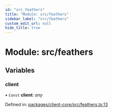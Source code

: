 ```yaml
---
id: "src_feathers"
title: "Module: src/feathers"
sidebar_label: "src/feathers"
custom_edit_url: null
hide_title: true
---
```


# Module: src/feathers

## Variables

### client

• `Const` **client**: *any*

Defined in: [packages/client-core/src/feathers.ts:13](https://github.com/xr3ngine/xr3ngine/blob/673ad6a5f/packages/client-core/src/feathers.ts#L13)
